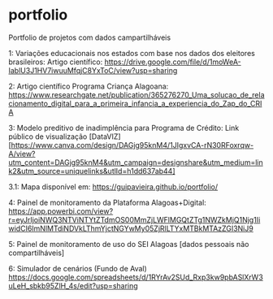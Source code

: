 # portfolio
Portfolio de projetos com dados campartilháveis

1: Variações educacionais nos estados com base nos dados dos eleitores brasileiros:
Artigo científico: https://drive.google.com/file/d/1moWeA-IablU3J1HV7iwuuMfqjC8YxToC/view?usp=sharing

2: Artigo científico Programa Criança Alagoana:
    https://www.researchgate.net/publication/365276270_Uma_solucao_de_relacionamento_digital_para_a_primeira_infancia_a_experiencia_do_Zap_do_CRIA

3: Modelo preditivo de inadimplência para Programa de Crédito: 
Link público de visualização [DataVIZ] [https://www.canva.com/design/DAGjg95knM4/1JIgxvCA-rN30RFoxrqw-A/view?utm_content=DAGjg95knM4&utm_campaign=designshare&utm_medium=link2&utm_source=uniquelinks&utlId=h1dd637ab44]

  3.1: Mapa disponível em: https://guipavieira.github.io/portfolio/

4: Painel de monitoramento da Plataforma Alagoas+Digital: 
https://app.powerbi.com/view?r=eyJrIjoiNWQ3NTViNTYtZTdmOS00MmZjLWFlMGQtZTg1NWZkMjQ1Njg1IiwidCI6ImNlMTdiNDVkLThmYjctNGYwMy05ZjRlLTYxMTBkMTAzZGI3NiJ9

5: Painel de monitoramento de uso do SEI Alagoas
[dados pessoais não compartilháveis]

6: Simulador de cenários (Fundo de Aval)
https://docs.google.com/spreadsheets/d/1RYrAv2SUd_Rxp3kw9pbASlXrW3uLeH_sbkb95ZlH_4s/edit?usp=sharing
